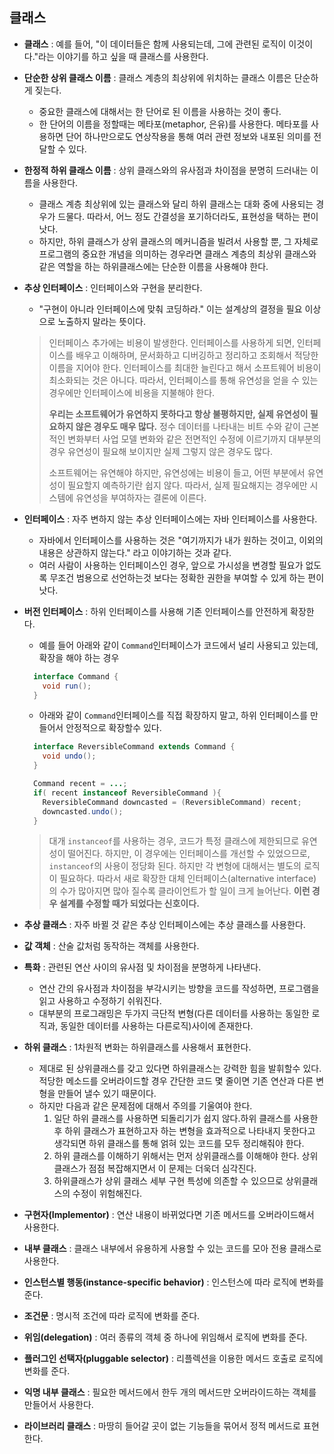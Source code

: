 ## 클래스
- __클래스__ : 예를 들어, "이 데이터들은 함께 사용되는데, 그에 관련된 로직이 이것이다."라는
이야기를 하고 싶을 때 클래스를 사용한다.
- __단순한 상위 클래스 이름__ : 클래스 계층의 최상위에 위치하는 클래스 이름은 단순하게 짖는다.
  - 중요한 클래스에 대해서는 한 단어로 된 이름을 사용하는 것이 좋다.
  - 한 단어의 이름을 정할때는 메타포(metaphor, 은유)를 사용한다.
  메타포를 사용하면 단어 하나만으로도 연상작용을 통해 여러 관련 정보와 내포된 의미를 전달할 수 있다.
- __한정적 하위 클래스 이름__ : 상위 클래스와의 유사점과 차이점을 분명히 드러내는 이름을 사용한다.
  - 클래스 계층 최상위에 있는 클래스와 달리 하위 클래스는 대화 중에 사용되는 경우가 드물다.
  따라서, 어느 정도 간결성을 포기하더라도, 표현성을 택하는 편이 낫다.
  - 하지만, 하위 클래스가 상위 클래스의 메커니즘을 빌려서 사용할 뿐, 그 자체로 프로그램의 중요한 개념을
  의미하는 경우라면 클래스 계층의 최상위 클래스와 같은 역할을 하는 하위클래스에는 단순한 이름을 사용해야 한다.
- __추상 인터페이스__ : 인터페이스와 구현을 분리한다.
  - "구현이 아니라 인터페이스에 맞춰 코딩하라." 이는 설계상의 결정을 필요 이상으로 노출하지 말라는 뜻이다.
  > 인터페이스 추가에는 비용이 발생한다. 인터페이스를 사용하게 되면, 인터페이스를 배우고 이해하며,
  > 문서화하고 디버깅하고 정리하고 조회해서 적당한 이름을 지어야 한다.
  > 인터페이스를 최대한 늘린다고 해서 소프트웨어 비용이 최소화되는 것은 아니다.
  > 따라서, 인터페이스를 통해 유연성을 얻을 수 있는 경우에만 인터페이스에 비용을 지불해야 한다.
  >
  > __우리는 소프트웨어가 유연하지 못하다고 항상 불평하지만, 실제 유연성이 필요하지 않은 경우도 매우 많다.__
  > 정수 데이터를 나타내는 비트 수와 같이 근본적인 변화부터 사업 모델 변화와 같은 전면적인 수정에 이르기까지
  > 대부분의 경우 유연성이 필요해 보이지만 실제 그렇지 않은 경우도 많다.
  >
  > 소프트웨어는 유연해야 하지만, 유연성에는 비용이 들고, 어떤 부분에서 유연성이 필요할지 예측하기란 쉽지 않다.
  > 따라서, 실제 필요해지는 경우에만 시스템에 유연성을 부여하자는 결론에 이른다.

- __인터페이스__ : 자주 변하지 않는 추상 인터페이스에는 자바 인터페이스를 사용한다.
  - 자바에서 인터페이스를 사용하는 것은 "여기까지가 내가 원하는 것이고, 이외의 내용은 상관하지 않는다."
  라고 이야기하는 것과 같다.
  - 여러 사람이 사용하는 인터페이스인 경우, 앞으로 가시성을 변경할 필요가 없도록 무조건 범용으로 선언하는것 보다는
  정확한 권한을 부여할 수 있게 하는 편이 낫다.
- __버전 인터페이스__ : 하위 인터페이스를 사용해 기존 인터페이스를 안전하게 확장한다.
  - 예를 들어 아래와 같이 ```Command```인터페이스가 코드에서 널리 사용되고 있는데, 확장을 해야 하는 경우
  ```java
    interface Command {
      void run();
    }
  ```
  - 아래와 같이 ```Command```인터페이스를 직접 확장하지 말고, 하위 인터페이스를 만들어서 안정적으로 확장할수 있다.
  ```java
    interface ReversibleCommand extends Command {
      void undo();
    }

    Command recent = ...;
    if( recent instanceof ReversibleCommand ){
      ReversibleCommand downcasted = (ReversibleCommand) recent;
      downcasted.undo();
    }
  ```
  > 대개 ```instanceof```를 사용하는 경우, 코드가 특정 클래스에 제한되므로 유연성이 떨어진다.
  > 하지만, 이 경우에는 인터페이스를 개선할 수 있었으므로, ```instanceof```의 사용이 정당화 된다.
  > 하지만 각 변형에 대해서는 별도의 로직이 필요하다. 따라서 새로 확장한 대체 인터페이스(alternative interface)의
  > 수가 많아지면 많아 질수록 클라이언트가 할 일이 크게 늘어난다. __이런 경우 설계를 수정할 때가 되었다는 신호이다.__

- __추상 클래스__ : 자주 바뀔 것 같은 추상 인터페이스에는 추상 클래스를 사용한다.
- __값 객체__ : 산술 값처럼 동작하는 객체를 사용한다.
- __특화__ : 관련된 연산 사이의 유사점 및 차이점을 분명하게 나타낸다.
  - 연산 간의 유사점과 차이점을 부각시키는 방향을 코드를 작성하면, 프로그램을 읽고 사용하고 수정하기 쉬워진다.
  - 대부분의 프로그래밍은 두가지 극단적 변형(다른 데이터를 사용하는 동일한 로직과, 동일한 데이터를 사용하는 다른로직)사이에 존재한다.
- __하위 클래스__ : 1차원적 변화는 하위클래스를 사용해서 표현한다.
  - 제대로 된 상위클래스를 갖고 있다면 하위클래스는 강력한 힘을 발휘할수 있다. 적당한 메소드를 오버라이드할 경우
  간단한 코드 몇 줄이면 기존 연산과 다른 변형을 만들어 낼수 있기 때문이다.
  - 하지만 다음과 같은 문제점에 대해서 주의를 기울여야 한다.
    1. 일단 하위 클래스를 사용하면 되돌리기가 쉽지 않다.하위 클래스를 사용한 후
    하위 클래스가 표현하고자 하는 변형을 효과적으로 나타내지 못한다고 생각되면 하위 클래스를 통해
    얽혀 있는 코드를 모두 정리해줘야 한다.
    2. 하위 클래스를 이해하기 위해서는 먼저 상위클래스를 이해해야 한다.
    상위클래스가 점점 복잡해지면서 이 문제는 더욱더 심각진다.
    3. 하위클래스가 상위 클래스 세부 구현 특성에 의존할 수 있으므로 상위클래스의 수정이 위험해진다.
- __구현자(Implementor)__ : 연산 내용이 바뀌었다면 기존 메서드를 오버라이드해서 사용한다.
- __내부 클래스__ : 클래스 내부에서 유용하게 사용할 수 있는 코드를 모아 전용 클래스로 사용한다.
- __인스턴스별 행동(instance-specific behavior)__ : 인스턴스에 따라 로직에 변화를 준다.
- __조건문__ : 명시적 조건에 따라 로직에 변화를 준다.
- __위임(delegation)__ : 여러 종류의 객체 중 하나에 위임해서 로직에 변화를 준다.
- __플러그인 선택자(pluggable selector)__ : 리플렉션을 이용한 메서드 호출로 로직에 변화를 준다.
- __익명 내부 클래스__ : 필요한 메서드에서 한두 개의 메서드만 오버라이드하는 객체를 만들어서 사용한다.
- __라이브러리 클래스__ : 마땅히 들어갈 곳이 없는 기능들을 묶어서 정적 메서드로 표현한다.

